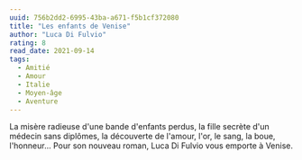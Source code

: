 ```yaml
---
uuid: 756b2dd2-6995-43ba-a671-f5b1cf372080
title: "Les enfants de Venise"
author: "Luca Di Fulvio"
rating: 8
read_date: 2021-09-14
tags:
  - Amitié
  - Amour
  - Italie
  - Moyen-âge
  - Aventure
---
```


La misère radieuse d'une bande d'enfants perdus, la fille secrète d'un médecin sans diplômes, la découverte de l'amour, l'or, le sang, la boue, l'honneur… Pour son nouveau roman, Luca Di Fulvio vous emporte à Venise.